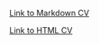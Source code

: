 [Link to Markdown CV](https://vvsar.github.io/rsschool-cv/cv)

[Link to HTML CV](https://vvsar.github.io/rsschool-cv/)
